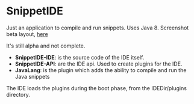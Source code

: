 # SnippetIDE

Just an application to compile and run snippets. Uses Java 8. Screenshot beta layout, [here](http://i.imgur.com/pka5IYI.png)

It's still alpha and not complete.

- **SnippetIDE-IDE**: is the source code of the IDE itself. 
- **SnippetIDE-API**: are the IDE api. Used to create plugins for the IDE.
- **JavaLang**: is the plugin which adds the ability to compile and run the Java snippets

The IDE loads the plugins during the boot phase, from the IDEDir/plugins directory.
